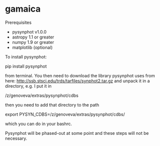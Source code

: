 # gamaica

Prerequisites
* pysynphot v1.0.0
* astropy 1.1 or greater
* numpy 1.9 or greater
* matplotlib (optional) 

To install pysynphot: 

pip install pysynphot

from terminal. You then need to download the library pysynphot uses from here:
http://ssb.stsci.edu/trds/tarfiles/synphot2.tar.gz
and unpack it in a directory, e.g. I put it in

/z/genoveva/extras/pysynphot/cdbs

then you need to add that directory to the path

export PYSYN_CDBS=/z/genoveva/extras/pysynphot/cdbs/

which you can do in your bashrc. 


Pysynphot will be phased-out at some point and these steps will not be necessary. 

